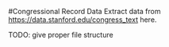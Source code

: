 #Congressional Record Data
Extract data from https://data.stanford.edu/congress_text here.

TODO: give proper file structure
